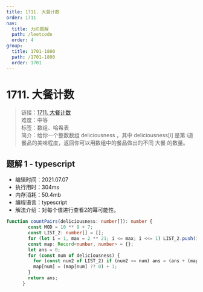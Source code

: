 ```yaml
---
title: 1711. 大餐计数
order: 1711
nav:
  title: 力扣题解
  path: /leetcode
  order: 4
group:
  title: 1701-1800
  path: /1701-1800
  order: 1701
---
```


# 1711. 大餐计数
    
> 链接：[1711. 大餐计数](https://leetcode-cn.com/problems/count-good-meals/)  
> 难度：中等  
> 标签：数组、哈希表  
> 简介：给你一个整数数组 deliciousness ，其中 deliciousness[i] 是第 i​​​​​​​​​​​​​​ 道餐品的美味程度，返回你可以用数组中的餐品做出的不同 大餐 的数量。
      
## 题解 1 - typescript
- 编辑时间：2021.07.07
- 执行用时：304ms
- 内存消耗：50.4mb
- 编程语言：typescript
- 解法介绍：对每个值进行查看2的幂可能性。
```typescript
function countPairs(deliciousness: number[]): number {
        const MOD = 10 ** 9 + 7;
        const LIST_2: number[] = [];
        for (let i = 1, max = 2 ** 21; i <= max; i <<= 1) LIST_2.push(i);
        const map: Record<number, number> = {};
        let ans = 0;
        for (const num of deliciousness) {
          for (const num2 of LIST_2) if (num2 >= num) ans = (ans + (map[num2 - num] ?? 0)) % MOD;
          map[num] = (map[num] ?? 0) + 1;
        }
        return ans;
      }
```

      